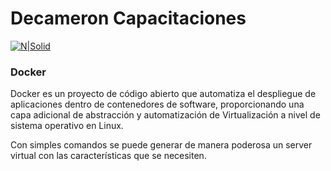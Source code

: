 # Decameron  Capacitaciones

[![N|Solid](http://www.colombiaenunsolopunto.com/IslaPalma_Decameron/Logo_Decameron_Colombia.jpg)](https://nodesource.com/products/nsolid)
### Docker
Docker es un proyecto de código abierto que automatiza el despliegue de aplicaciones dentro de contenedores de software, proporcionando una capa adicional de abstracción y automatización de Virtualización a nivel de sistema operativo en Linux.

Con simples comandos se puede generar de manera poderosa un server virtual con las características que  se necesiten.
